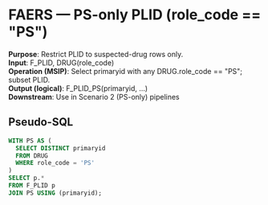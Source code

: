# FAERS — PS-only PLID (role_code == "PS")

**Purpose**: Restrict PLID to suspected-drug rows only.  
**Input**: F_PLID, DRUG(role_code)  
**Operation (MSIP)**: Select primaryid with any DRUG.role_code == "PS"; subset PLID.  
**Output (logical)**: F_PLID_PS(primaryid, …)  
**Downstream**: Use in Scenario 2 (PS-only) pipelines

## Pseudo-SQL
```sql
WITH PS AS (
  SELECT DISTINCT primaryid
  FROM DRUG
  WHERE role_code = 'PS'
)
SELECT p.*
FROM F_PLID p
JOIN PS USING (primaryid);

```
